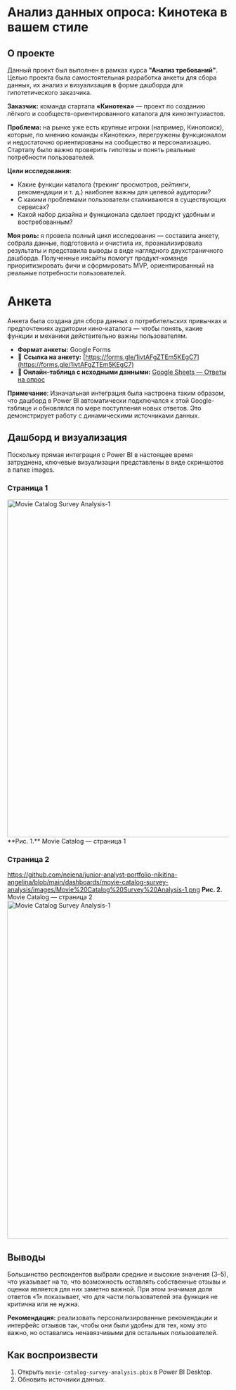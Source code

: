 # Анализ данных опроса: Кинотека в вашем стиле

## О проекте

Данный проект был выполнен в рамках курса **"Анализ требований"**. Целью проекта была самостоятельная разработка анкеты для сбора данных, их анализ и визуализация в форме дашборда для гипотетического заказчика.

**Заказчик:** команда стартапа **«Кинотека»** — проект по созданию лёгкого и сообществ-ориентированного каталога для киноэнтузиастов.

**Проблема:** на рынке уже есть крупные игроки (например, Кинопоиск), которые, по мнению команды «Кинотеки», перегружены функционалом и недостаточно ориентированы на сообщество и персонализацию. Стартапу было важно проверить гипотезы и понять реальные потребности пользователей.

**Цели исследования:**

* Какие функции каталога (трекинг просмотров, рейтинги, рекомендации и т. д.) наиболее важны для целевой аудитории?
* С какими проблемами пользователи сталкиваются в существующих сервисах?
* Какой набор дизайна и функционала сделает продукт удобным и востребованным?

**Моя роль:** я провела полный цикл исследования — составила анкету, собрала данные, подготовила и очистила их, проанализировала результаты и представила выводы в виде наглядного двухстраничного дашборда. Полученные инсайты помогут продукт-команде приоритизировать фичи и сформировать MVP, ориентированный на реальные потребности пользователей.

# Анкета

Анкета была создана для сбора данных о потребительских привычках и предпочтениях аудитории кино-каталога — чтобы понять, какие функции и механики действительно важны пользователям.

* **Формат анкеты:** Google Forms
* 📄 **Ссылка на анкету:** [https://forms.gle/1ivtAFgZTEm5KEgC7](https://forms.gle/1ivtAFgZTEm5KEgC7)
* **🔗 Онлайн-таблица с исходными данными:** [Google Sheets — Ответы на опрос](https://docs.google.com/spreadsheets/d/1HqvjH2lr1PudXcuglqaPkHIoWbrgQ-cTIntqLfBI5MM/edit?usp=sharing)

**Примечание**: Изначальная интеграция была настроена таким образом, что дашборд в Power BI автоматически подключался к этой Google-таблице и обновлялся по мере поступления новых ответов. Это демонстрирует работу с динамическими источниками данных.

## Дашборд и визуализация

Поскольку прямая интеграция с Power BI в настоящее время затруднена, ключевые визуализации представлены в виде скриншотов в папке images.

### Страница 1

<img width="1328" height="768" alt="Movie Catalog Survey Analysis-1" src="https://github.com/user-attachments/assets/dfad8de2-7eae-40f4-8fcd-efe06f5047d8" />
**Рис. 1.** Movie Catalog — страница 1

### Страница 2
https://github.com/nejena/junior-analyst-portfolio-nikitina-angelina/blob/main/dashboards/movie-catalog-survey-analysis/images/Movie%20Catalog%20Survey%20Analysis-1.png
**Рис. 2.** Movie Catalog — страница 2
<img width="1328" height="768" alt="Movie Catalog Survey Analysis-1" src="https://github.com/user-attachments/assets/283fd8a4-9e69-4e83-93f9-ae6bbff597db" />


## Выводы
Большинство респондентов выбрали средние и высокие значения (3–5), что указывает на то, что возможность оставлять собственные отзывы и оценки является для них заметно важной. При этом значимая доля ответов «1» показывает, что для части пользователей эта функция не критична или не нужна.

**Рекомендация:** реализовать персонализированные рекомендации и интерфейс отзывов так, чтобы они были удобны для тех, кому это важно, но оставались ненавязчивыми для остальных пользователей.

## Как воспроизвести
1. Открыть `movie-catalog-survey-analysis.pbix` в Power BI Desktop.  
2. Обновить источники данных.  

